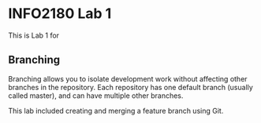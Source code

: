 # INFO2180 Lab 1
This is Lab 1 for <Akeelia Phillibert>

## Branching
Branching allows you to isolate development work without 
affecting other branches in the repository. Each repository 
has one default branch (usually called master), and can have 
multiple other branches.

This lab included creating and merging a feature branch using Git.